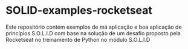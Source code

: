 # SOLID-examples-rocketseat

Este repositório contém exemplos de má aplicação e boa aplicação de princípios S.O.L.I.D com base na solução de um desafio proposto pela Rocketseat no treinamento de Python no módulo S.O.L.I.D

